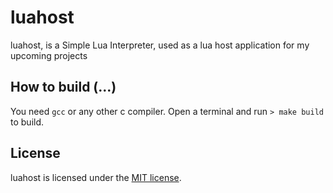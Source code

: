 # luahost

luahost, is a Simple Lua Interpreter, used as a lua host application for my upcoming projects

## How to build (...)

You need `gcc` or any other c compiler.
Open a terminal and run `> make build` to build.

## License
luahost is licensed under the [MIT license](https://raw.githubusercontent.com/Aerobird98/luahost/master/LICENSE.txt).
